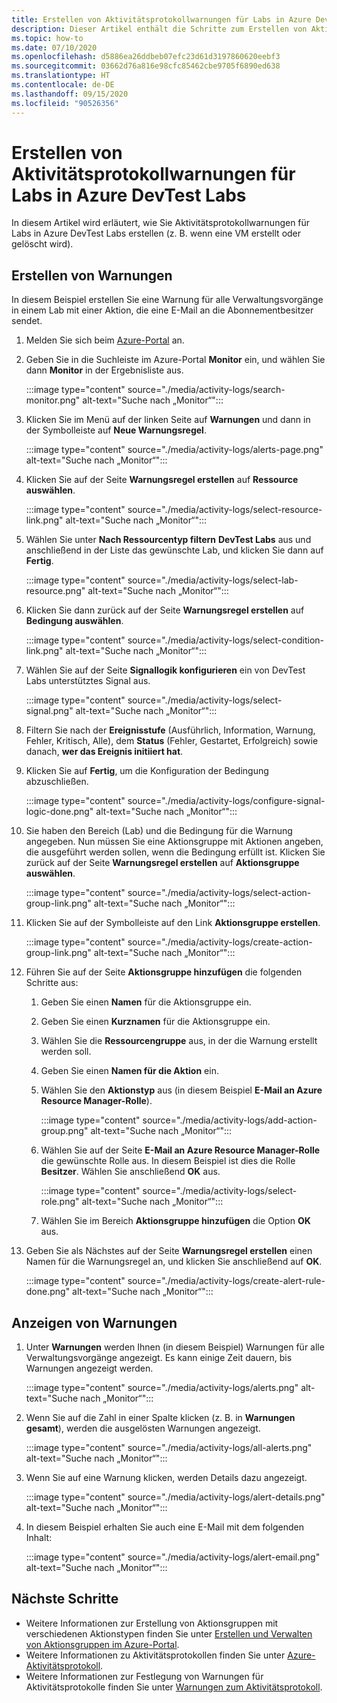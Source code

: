 ```yaml
---
title: Erstellen von Aktivitätsprotokollwarnungen für Labs in Azure DevTest Labs
description: Dieser Artikel enthält die Schritte zum Erstellen von Aktivitätsprotokollwarnungen für Labs in Azure DevTest Labs.
ms.topic: how-to
ms.date: 07/10/2020
ms.openlocfilehash: d5886ea26ddbeb07efc23d61d3197860620eebf3
ms.sourcegitcommit: 03662d76a816e98cfc85462cbe9705f6890ed638
ms.translationtype: HT
ms.contentlocale: de-DE
ms.lasthandoff: 09/15/2020
ms.locfileid: "90526356"
---
```

# <a name="create-activity-log-alerts-for-labs-in-azure-devtest-labs"></a>Erstellen von Aktivitätsprotokollwarnungen für Labs in Azure DevTest Labs
In diesem Artikel wird erläutert, wie Sie Aktivitätsprotokollwarnungen für Labs in Azure DevTest Labs erstellen (z. B. wenn eine VM erstellt oder gelöscht wird).

## <a name="create-alerts"></a>Erstellen von Warnungen
In diesem Beispiel erstellen Sie eine Warnung für alle Verwaltungsvorgänge in einem Lab mit einer Aktion, die eine E-Mail an die Abonnementbesitzer sendet. 

1. Melden Sie sich beim [Azure-Portal](https://portal.azure.com) an.
1. Geben Sie in die Suchleiste im Azure-Portal **Monitor** ein, und wählen Sie dann **Monitor** in der Ergebnisliste aus. 

    :::image type="content" source="./media/activity-logs/search-monitor.png" alt-text="Suche nach „Monitor“":::        
1. Klicken Sie im Menü auf der linken Seite auf **Warnungen** und dann in der Symbolleiste auf **Neue Warnungsregel**. 

    :::image type="content" source="./media/activity-logs/alerts-page.png" alt-text="Suche nach „Monitor“":::    
1. Klicken Sie auf der Seite **Warnungsregel erstellen** auf **Ressource auswählen**. 

    :::image type="content" source="./media/activity-logs/select-resource-link.png" alt-text="Suche nach „Monitor“":::        
1. Wählen Sie unter **Nach Ressourcentyp filtern** **DevTest Labs** aus und anschließend in der Liste das gewünschte Lab, und klicken Sie dann auf **Fertig**.

    :::image type="content" source="./media/activity-logs/select-lab-resource.png" alt-text="Suche nach „Monitor“":::
1. Klicken Sie dann zurück auf der Seite **Warnungsregel erstellen** auf **Bedingung auswählen**. 

    :::image type="content" source="./media/activity-logs/select-condition-link.png" alt-text="Suche nach „Monitor“":::    
1. Wählen Sie auf der Seite **Signallogik konfigurieren** ein von DevTest Labs unterstütztes Signal aus. 

    :::image type="content" source="./media/activity-logs/select-signal.png" alt-text="Suche nach „Monitor“":::
1. Filtern Sie nach der **Ereignisstufe** (Ausführlich, Information, Warnung, Fehler, Kritisch, Alle), dem **Status** (Fehler, Gestartet, Erfolgreich) sowie danach, **wer das Ereignis initiiert hat**. 
1. Klicken Sie auf **Fertig**, um die Konfiguration der Bedingung abzuschließen. 

    :::image type="content" source="./media/activity-logs/configure-signal-logic-done.png" alt-text="Suche nach „Monitor“":::
1. Sie haben den Bereich (Lab) und die Bedingung für die Warnung angegeben. Nun müssen Sie eine Aktionsgruppe mit Aktionen angeben, die ausgeführt werden sollen, wenn die Bedingung erfüllt ist. Klicken Sie zurück auf der Seite **Warnungsregel erstellen** auf **Aktionsgruppe auswählen**. 

    :::image type="content" source="./media/activity-logs/select-action-group-link.png" alt-text="Suche nach „Monitor“":::
1. Klicken Sie auf der Symbolleiste auf den Link **Aktionsgruppe erstellen**. 

    :::image type="content" source="./media/activity-logs/create-action-group-link.png" alt-text="Suche nach „Monitor“":::
1. Führen Sie auf der Seite **Aktionsgruppe hinzufügen** die folgenden Schritte aus:
    1. Geben Sie einen **Namen** für die Aktionsgruppe ein.
    1. Geben Sie einen **Kurznamen** für die Aktionsgruppe ein. 
    1. Wählen Sie die **Ressourcengruppe** aus, in der die Warnung erstellt werden soll. 
    1. Geben Sie einen **Namen für die Aktion** ein. 
    1. Wählen Sie den **Aktionstyp** aus (in diesem Beispiel **E-Mail an Azure Resource Manager-Rolle**). 

        :::image type="content" source="./media/activity-logs/add-action-group.png" alt-text="Suche nach „Monitor“":::
    1. Wählen Sie auf der Seite **E-Mail an Azure Resource Manager-Rolle** die gewünschte Rolle aus. In diesem Beispiel ist dies die Rolle **Besitzer**. Wählen Sie anschließend **OK** aus. 

        :::image type="content" source="./media/activity-logs/select-role.png" alt-text="Suche nach „Monitor“":::            
    1. Wählen Sie im Bereich **Aktionsgruppe hinzufügen** die Option **OK** aus. 
1. Geben Sie als Nächstes auf der Seite **Warnungsregel erstellen** einen Namen für die Warnungsregel an, und klicken Sie anschließend auf **OK**. 

    :::image type="content" source="./media/activity-logs/create-alert-rule-done.png" alt-text="Suche nach „Monitor“":::

## <a name="view-alerts"></a>Anzeigen von Warnungen 
1. Unter **Warnungen** werden Ihnen (in diesem Beispiel) Warnungen für alle Verwaltungsvorgänge angezeigt. Es kann einige Zeit dauern, bis Warnungen angezeigt werden. 

    :::image type="content" source="./media/activity-logs/alerts.png" alt-text="Suche nach „Monitor“":::
1. Wenn Sie auf die Zahl in einer Spalte klicken (z. B. in **Warnungen gesamt**), werden die ausgelösten Warnungen angezeigt. 

    :::image type="content" source="./media/activity-logs/all-alerts.png" alt-text="Suche nach „Monitor“":::
1. Wenn Sie auf eine Warnung klicken, werden Details dazu angezeigt. 

    :::image type="content" source="./media/activity-logs/alert-details.png" alt-text="Suche nach „Monitor“":::
1. In diesem Beispiel erhalten Sie auch eine E-Mail mit dem folgenden Inhalt: 

    :::image type="content" source="./media/activity-logs/alert-email.png" alt-text="Suche nach „Monitor“":::

## <a name="next-steps"></a>Nächste Schritte
- Weitere Informationen zur Erstellung von Aktionsgruppen mit verschiedenen Aktionstypen finden Sie unter [Erstellen und Verwalten von Aktionsgruppen im Azure-Portal](../azure-monitor/platform/action-groups.md).
- Weitere Informationen zu Aktivitätsprotokollen finden Sie unter [Azure-Aktivitätsprotokoll](../azure-monitor/platform/activity-log.md).
- Weitere Informationen zur Festlegung von Warnungen für Aktivitätsprotokolle finden Sie unter [Warnungen zum Aktivitätsprotokoll](../azure-monitor/platform/activity-log-alerts.md).

